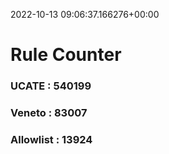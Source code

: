 2022-10-13 09:06:37.166276+00:00
# Rule Counter 
 ### UCATE : 540199

 ### Veneto : 83007

 ### Allowlist : 13924